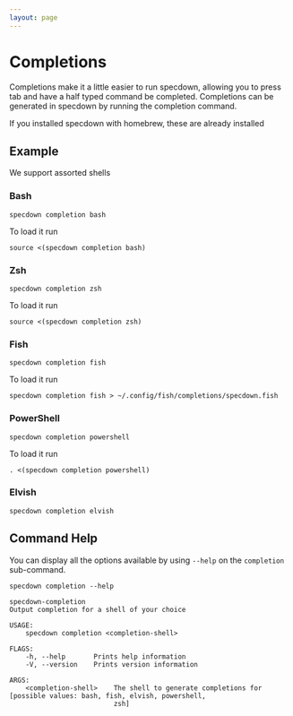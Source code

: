 ```yaml
---
layout: page
---
```


# Completions

Completions make it a little easier to run specdown, allowing you to press tab and have a half typed command be completed. Completions can be generated in specdown by running the completion command.

If you installed specdown with homebrew, these are already installed

## Example

We support assorted shells

### Bash

``` shell
specdown completion bash
```

To load it run

``` shell
source <(specdown completion bash)
```

### Zsh

``` shell
specdown completion zsh
```

To load it run

``` shell
source <(specdown completion zsh)
```

### Fish

``` shell
specdown completion fish
```

To load it run

``` shell
specdown completion fish > ~/.config/fish/completions/specdown.fish
```

### PowerShell

``` shell
specdown completion powershell
```

To load it run

``` shell
. <(specdown completion powershell)
```

### Elvish

``` shell
specdown completion elvish
```

## Command Help

You can display all the options available by using `--help` on the `completion` sub-command.

``` shell
specdown completion --help
```

``` text
specdown-completion 
Output completion for a shell of your choice

USAGE:
    specdown completion <completion-shell>

FLAGS:
    -h, --help       Prints help information
    -V, --version    Prints version information

ARGS:
    <completion-shell>    The shell to generate completions for [possible values: bash, fish, elvish, powershell,
                          zsh]
```

